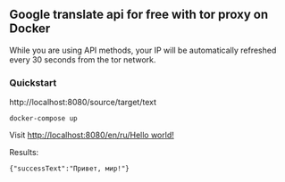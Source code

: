 ## Google translate api for free with tor proxy on Docker
While you are using API methods, your IP will be automatically refreshed every 30 seconds from the tor network.

### Quickstart
http://localhost:8080/source/target/text

```
docker-compose up 
```
Visit [http://localhost:8080/en/ru/Hello world!](http://localhost:8080/en/ru/Hello%20world!)

Results:
```
{"successText":"Привет, мир!"}
```
